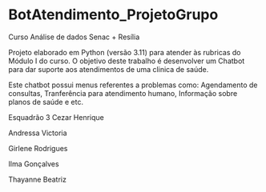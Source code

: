 # BotAtendimento_ProjetoGrupo
Curso Análise de dados Senac + Resília 

Projeto elaborado em Python (versão 3.11) para atender às rubricas do Módulo I do curso. O objetivo deste trabalho é desenvolver um Chatbot para dar suporte aos atendimentos de uma clinica de saúde.

Este chatbot possui menus referentes a problemas como: Agendamento de consultas, Tranferência para atendimento humano, Informação sobre planos de saúde e etc.


Esquadrão 3
Cezar Henrique

Andressa Victoria

Girlene Rodrigues

Ilma Gonçalves

Thayanne Beatriz
